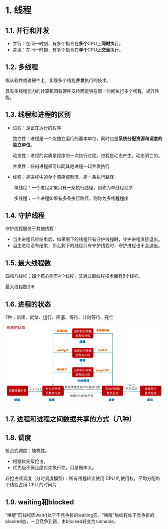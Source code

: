 # 1. 线程
## 1.1. 并行和并发

- 并行：在同一时刻，有多个指令在**多个**CPU上**同时**执行。
- 并发：在同一时刻，有多个指令在**单个**CPU上**交替**执行。

## 1.2. 多线程

指从软件或者硬件上，实现多个线程**并发**执行的技术。

具有多线程能力的计算机因有硬件支持而能够在同一时间执行多个线程，提升性能。


## 1.3. 线程和进程的区别

- 进程：是正在运行的程序

  独立性：进程是一个能独立运行的基本单位，同时也是**系统分配资源和调度的独立单位**。

  动态性：进程的实质是程序的一次执行过程，进程是动态产生，动态消亡的。

  并发性：任何进程都可以同其他进程一起并发执行

- 线程：是进程中的单个顺序控制流，是一条执行路径

  ​	单线程：一个进程如果只有一条执行路径，则称为单线程程序

  ​	多线程：一个进程如果有多条执行路径，则称为多线程程序

## 1.4. 守护线程

守护线程服务于其他线程：
- 当主进程已经结束后，如果剩下的线程只有守护线程时，守护进程直接退出。
- 当主进程没有结束，那么剩下的线程只有守护线程时，守护进程也不会退出。

## 1.5. 最大线程数

四核八线程：四个核心则有4个线程，又通过超线程技术而有8个线程。

最大线程数即8.

## 1.6. 进程的状态

7种：新建、就绪、运行、阻塞、等待、计时等待、死亡

![alt text](../../../images/image-62.png)


## 1.7. 进程和进程之间数据共享的方式（八种）



## 1.8. 调度

抢占式调度：随机性。
- 根据优先级抢占。
- 优先级不保证绝对先执行完，只是概率大。

非抢占式调度（分时调度模型）：所有线程轮流使用 CPU 的使用权，平均分配每个线程占用 CPU 的时间片

## 1.9. waiting和blocked

“唤醒”前线程因wait()处于不竞争锁的waiting态，“唤醒”后线程处于竞争锁的blocked态，一旦竞争到锁，由blocked转变为runnable。

